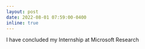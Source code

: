 ```yaml
---
layout: post
date: 2022-08-01 07:59:00-0400
inline: true
---
```


I have concluded my Internship at Microsoft Research 

